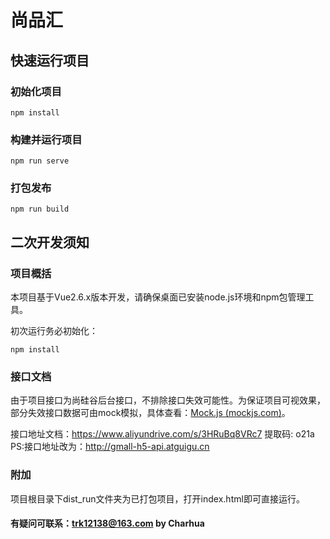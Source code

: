 # 尚品汇

## 快速运行项目

### 初始化项目

```
npm install
```

### 构建并运行项目
```
npm run serve
```

### 打包发布
```
npm run build
```



## 二次开发须知

### 项目概括

本项目基于Vue2.6.x版本开发，请确保桌面已安装node.js环境和npm包管理工具。

初次运行务必初始化：

```
npm install
```



### 接口文档

由于项目接口为尚硅谷后台接口，不排除接口失效可能性。为保证项目可视效果，部分失效接口数据可由mock模拟，具体查看：[Mock.js (mockjs.com)](http://mockjs.com/)。

接口地址文档：https://www.aliyundrive.com/s/3HRuBq8VRc7 提取码: o21a
PS:接口地址改为：http://gmall-h5-api.atguigu.cn



### 附加

项目根目录下dist_run文件夹为已打包项目，打开index.html即可直接运行。



#### 有疑问可联系：trk12138@163.com by Charhua

